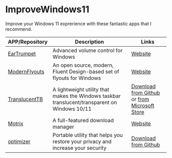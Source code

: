# ImproveWindows11
Improve your Windows 11 exprerience with these fantastic apps that I recommend.

| APP/Repository                                                            | Description                                                                                    | Links                                                                                                                                                                                               |
|---------------------------------------------------------------------------|------------------------------------------------------------------------------------------------|-----------------------------------------------------------------------------------------------------------------------------------------------------------------------------------------------------|
| [EarTrumpet](https://github.com/File-New-Project/EarTrumpet)              | Advanced volume control for Windows                                                            | [Website](https://eartrumpet.app/)                                                                                                                                                                  |
| [ModernFlyouts](https://github.com/ModernFlyouts-Community/ModernFlyouts) | An open source, modern, Fluent Design-based set of flyouts for Windows                        | [Website](https://modernflyouts-community.github.io/)                                                                                                                                               |
| [TranslucentTB](https://github.com/TranslucentTB/TranslucentTB)           | A lightweight utility that makes the Windows taskbar translucent/transparent on Windows 10/11 | [Download from Github](https://github.com/TranslucentTB/TranslucentTB/releases) or [from Microsoft Store](https://www.microsoft.com/en-us/p/translucenttb/9pf4kz2vn4w9?activetab=pivot:overviewtab) |
| [Motrix](https://github.com/agalwood/Motrix)                              | A full-featured download manager                                                               | [Website](https://motrix.app/)                                                                                                                                                                      |
| [optimizer](https://github.com/hellzerg/optimizer)                        | Portable utility that helps you restore your privacy and increase your security               | [Download from Github](https://github.com/hellzerg/optimizer/releases)                                                                                                                              |
